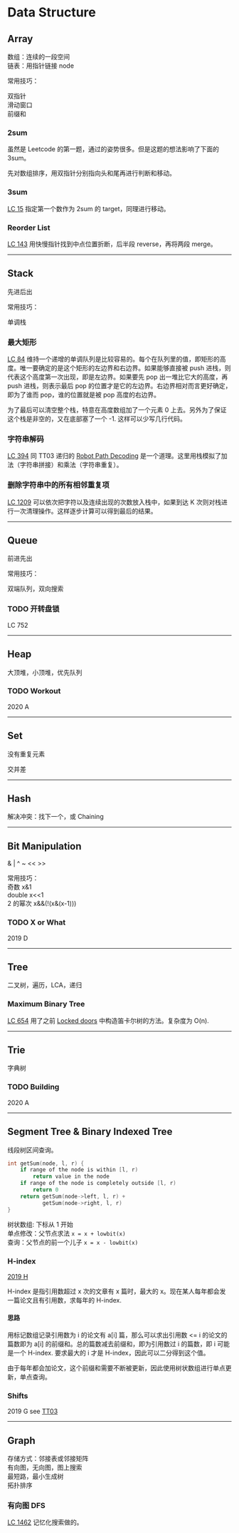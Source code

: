 # Data Structure

## Array

数组：连续的一段空间  
链表：用指针链接 node

常用技巧：

双指针   
滑动窗口  
前缀和

### 2sum

虽然是 Leetcode 的第一题，通过的姿势很多。但是这题的想法影响了下面的 3sum。

先对数组排序，用双指针分别指向头和尾再进行判断和移动。

### 3sum

[LC 15](https://leetcode-cn.com/problems/3sum/) 指定第一个数作为 2sum 的 target，同理进行移动。

### Reorder List
[LC 143](https://leetcode-cn.com/problems/reorder-list/) 用快慢指针找到中点位置折断，后半段 reverse，再将两段 merge。

***
## Stack

先进后出

常用技巧：

单调栈

### 最大矩形

[LC 84](https://leetcode-cn.com/problems/largest-rectangle-in-histogram/) 维持一个递增的单调队列是比较容易的。每个在队列里的值，即矩形的高度。唯一要确定的是这个矩形的左边界和右边界。如果能够直接被 push 进栈，则代表这个高度第一次出现，即是左边界。如果要先 pop 出一堆比它大的高度，再 push 进栈，则表示最后 pop 的位置才是它的左边界。右边界相对而言更好确定，即为了谁而 pop，谁的位置就是被 pop 高度的右边界。

为了最后可以清空整个栈，特意在高度数组加了一个元素 0 上去。另外为了保证这个栈是非空的，又在底部塞了一个 -1. 这样可以少写几行代码。

### 字符串解码

[LC 394](https://leetcode-cn.com/problems/decode-string/) 同 TT03 递归的 [Robot Path Decoding](https://github.com/Baileyswu/NEXT/tree/master/TT03#robot-path-decoding) 是一个道理。这里用栈模拟了加法（字符串拼接）和乘法（字符串重复）。

### 删除字符串中的所有相邻重复项

[LC 1209](https://leetcode-cn.com/problems/remove-all-adjacent-duplicates-in-string-ii/) 可以依次把字符以及连续出现的次数放入栈中，如果到达 K 次则对栈进行一次清理操作。这样逐步计算可以得到最后的结果。

***

## Queue

前进先出

常用技巧：

双端队列，双向搜索  

### TODO 开转盘锁
LC 752

***

## Heap

大顶堆，小顶堆，优先队列

### TODO Workout
2020 A 

***

## Set

没有重复元素

交并差

***

## Hash

解决冲突：找下一个，或 Chaining

***

## Bit Manipulation

& | ^ ~ << >>

常用技巧：  
奇数     x&1  
double   x<<1  
2 的幂次 x&&(!(x&(x-1)))  

### TODO X or What
2019 D

***

## Tree

二叉树，遍历，LCA，递归

### Maximum Binary Tree

[LC 654](https://leetcode-cn.com/problems/maximum-binary-tree/) 用了之前 [Locked doors](https://github.com/Baileyswu/NEXT/tree/master/EP2020D#locked-doors) 中构造笛卡尔树的方法。复杂度为 O(n).

***

## Trie

字典树

### TODO Building

2020 A

***

## Segment Tree & Binary Indexed Tree

线段树区间查询。
```cpp
int getSum(node, l, r) {
    if range of the node is within [l, r) 
        return value in the node
    if range of the node is completely outside [l, r)
        return 0
    return getSum(node->left, l, r) + 
           getSum(node->right, l, r)
}
```

树状数组: 下标从 1 开始  
单点修改：父节点求法 `x = x + lowbit(x)`  
查询：父节点的前一个儿子 `x = x - lowbit(x)`

### H-index
[2019 H](https://codingcompetitions.withgoogle.com/kickstart/round/0000000000050edd/00000000001a274e) 

H-index 是指引用数超过 x 次的文章有 x 篇时，最大的 x。现在某人每年都会发一篇论文且有引用数，求每年的 H-index.

#### 思路

用标记数组记录引用数为 i 的论文有 a[i] 篇，那么可以求出引用数 <= i 的论文的篇数即为 a[i] 的前缀和。总的篇数减去前缀和，即为引用数过 i 的篇数，即 i 可能是一个 H-index. 要求最大的 i 才是 H-index，因此可以二分得到这个值。

由于每年都会加论文，这个前缀和需要不断被更新，因此使用树状数组进行单点更新，单点查询。

### Shifts

2019 G see [TT03](https://github.com/Baileyswu/NEXT/tree/master/TT03#shifts)

***

## Graph
存储方式：邻接表或邻接矩阵  
有向图，无向图，图上搜索  
最短路，最小生成树  
拓扑排序  

### 有向图 DFS

[LC 1462](https://leetcode-cn.com/problems/course-schedule-iv/) 记忆化搜索做的。
